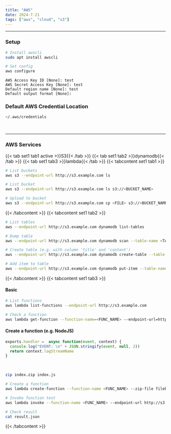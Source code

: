 ```yaml
---
title: "AWS"
date: 2024-7-21
tags: ["aws", "cloud", "s3"]
---
```


---
### Setup

<div>

```bash
# Install awscli
sudo apt install awscli
```

```bash
# Set config
aws configure
```

```
AWS Access Key ID [None]: test
AWS Secret Access Key [None]: test
Default region name [None]: test
Default output format [None]:
```

</div>

### Default AWS Credential Location

<div>

```bash
~/.aws/credentials
```

</div>

<br>

---

### AWS Services

{{< tab set1 tab1 active >}}S3{{< /tab >}}
{{< tab set1 tab2 >}}dynamodb{{< /tab >}}
{{< tab set1 tab3 >}}lambda{{< /tab >}}
{{< tabcontent set1 tab1 >}}

<div>

```bash
# List buckets
aws s3 --endpoint-url http://s3.example.com ls
```

```bash
# List bucket
aws s3 --endpoint-url http://s3.example.com ls s3://<BUCKET_NAME>
```

```bash
# Upload to bucket
aws s3 --endpoint-url http://s3.example.com cp <FILE> s3://<BUCKET_NAME>/<FILE>
```

</div>

{{< /tabcontent >}}
{{< tabcontent set1 tab2 >}}

<div>

```bash
# List tables
aws --endpoint-url http://s3.example.com dynamodb list-tables
```

```bash
# Dump table
aws --endpoint-url http://s3.example.com dynamodb scan --table-name <TABLE_NAME>
```

```bash
# Create table (e.g. with column 'title' and 'content')
aws --endpoint-url http://s3.example.com dynamodb create-table --table-name <TABLE_NAME> --attribute-definitions AttributeName=title,AttributeType=S AttributeName=content,AttributeType=S --key-schema AttributeName=title,KeyType=HASH AttributeName=content,KeyType=RANGE --provisioned-throughput ReadCapacityUnits=10,WriteCapacityUnits=5
```

```bash
# Add item to table
aws --endpoint-url http://s3.example.com dynamodb put-item --table-name <TABLE_NAME> --item '{"title":{"S":"<TITLE>"},"content":{"S":"<CONTENT>"}}'
```

</div>

{{< /tabcontent >}}
{{< tabcontent set1 tab3 >}}

#### Basic

<div>

```bash
# List functions
aws lambda list-functions --endpoint-url http://s3.example.com
```

```bash
# Check a function
aws lambda get-function --function-name=<FUNC_NAME> --endpoint-url=http://s3.example.com
```

</div>

#### Create a function (e.g. NodeJS)

<div>

```js
exports.handler =  async function(event, context) {
  console.log("EVENT: \n" + JSON.stringify(event, null, 2))
  return context.logStreamName
}
```

<br>

```bash
zip index.zip index.js
```

```bash
# Create a function
aws lambda create-function --function-name <FUNC_NAME> --zip-file fileb://index.zip --role arn:aws:iam::123456789012:role/lambda-role --endpoint-url http://s3.example.com --handler index.handler --runtime nodejs12.x
```

```bash
# Invoke function test
aws lambda invoke --function-name <FUNC_NAME> --endpoint-url http://s3.example.com result.json
```

```bash
# Check result
cat result.json
```

</div>

{{< /tabcontent >}}

<br>
